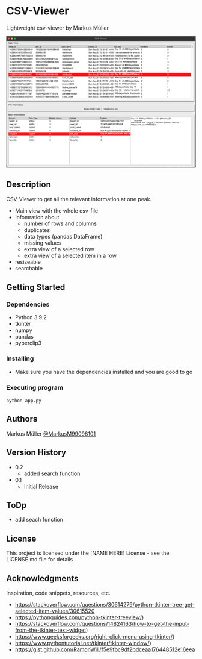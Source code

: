 # CSV-Viewer
Lightweight csv-viewer by Markus Müller

![screenshot](images/example.png)

## Description

CSV-Viewer to get all the relevant information at one peak.
- Main view with the whole csv-file
- Infomration about
    - number of rows and columns
    - duplicates
    - data types (pandas DataFrame)
    - missing values
    - extra view of a selected row
    - extra view of a selected item in a row
- resizeable
- searchable

## Getting Started

### Dependencies

* Python 3.9.2
* tkinter
* numpy
* pandas
* pyperclip3

### Installing

* Make sure you have the dependencies installed and you are good to go

### Executing program

```
python app.py
```

## Authors

Markus Müller
[@MarkusM99098101](https://twitter.com/MarkusM99098101)

## Version History

* 0.2
    * added search function
* 0.1
    * Initial Release

## ToDp

* add seach function

## License

This project is licensed under the [NAME HERE] License - see the LICENSE.md file for details

## Acknowledgments

Inspiration, code snippets, resources, etc.
* https://stackoverflow.com/questions/30614279/python-tkinter-tree-get-selected-item-values/30615520
* https://pythonguides.com/python-tkinter-treeview/)
* https://stackoverflow.com/questions/14824163/how-to-get-the-input-from-the-tkinter-text-widget)
* https://www.geeksforgeeks.org/right-click-menu-using-tkinter/)
* https://www.pythontutorial.net/tkinter/tkinter-window/)
* https://gist.github.com/RamonWill/f5e9fbc9df2bdceaa176448512e16eea
